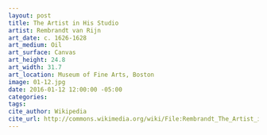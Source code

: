```yaml
---
layout: post
title: The Artist in His Studio
artist: Rembrandt van Rijn
art_date: c. 1626-1628
art_medium: Oil
art_surface: Canvas
art_height: 24.8
art_width: 31.7
art_location: Museum of Fine Arts, Boston
image: 01-12.jpg
date: 2016-01-12 12:00:00 -05:00
categories:
tags:
cite_author: Wikipedia
cite_url: http://commons.wikimedia.org/wiki/File:Rembrandt_The_Artist_in_his_studio.jpg
---
```

